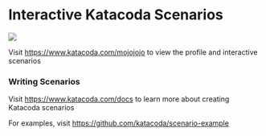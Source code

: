 # Interactive Katacoda Scenarios

[![](http://shields.katacoda.com/katacoda/mojojojo/count.svg)](https://www.katacoda.com/mojojojo "Get your profile on Katacoda.com")

Visit https://www.katacoda.com/mojojojo to view the profile and interactive scenarios

### Writing Scenarios
Visit https://www.katacoda.com/docs to learn more about creating Katacoda scenarios

For examples, visit https://github.com/katacoda/scenario-example
